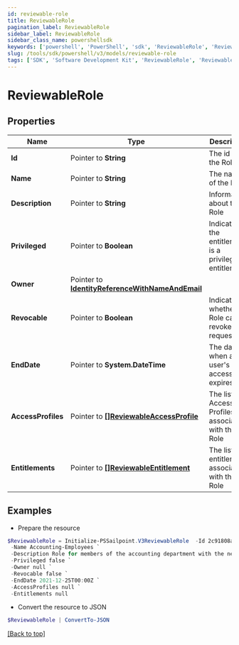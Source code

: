 ```yaml
---
id: reviewable-role
title: ReviewableRole
pagination_label: ReviewableRole
sidebar_label: ReviewableRole
sidebar_class_name: powershellsdk
keywords: ['powershell', 'PowerShell', 'sdk', 'ReviewableRole', 'ReviewableRole'] 
slug: /tools/sdk/powershell/v3/models/reviewable-role
tags: ['SDK', 'Software Development Kit', 'ReviewableRole', 'ReviewableRole']
---
```



# ReviewableRole

## Properties

Name | Type | Description | Notes
------------ | ------------- | ------------- | -------------
**Id** |  Pointer to **String** | The id for the Role | [optional] 
**Name** |  Pointer to **String** | The name of the Role | [optional] 
**Description** |  Pointer to **String** | Information about the Role | [optional] 
**Privileged** |  Pointer to **Boolean** | Indicates if the entitlement is a privileged entitlement | [optional] 
**Owner** |  Pointer to [**IdentityReferenceWithNameAndEmail**](identity-reference-with-name-and-email) |  | [optional] 
**Revocable** |  Pointer to **Boolean** | Indicates whether the Role can be revoked or requested | [optional] 
**EndDate** |  Pointer to **System.DateTime** | The date when a user's access expires. | [optional] 
**AccessProfiles** |  Pointer to [**[]ReviewableAccessProfile**](reviewable-access-profile) | The list of Access Profiles associated with this Role | [optional] 
**Entitlements** |  Pointer to [**[]ReviewableEntitlement**](reviewable-entitlement) | The list of entitlements associated with this Role | [optional] 

## Examples

- Prepare the resource
```powershell
$ReviewableRole = Initialize-PSSailpoint.V3ReviewableRole  -Id 2c91808a7190d06e0171993907fd0794 `
 -Name Accounting-Employees `
 -Description Role for members of the accounting department with the necessary Access Profiles `
 -Privileged false `
 -Owner null `
 -Revocable false `
 -EndDate 2021-12-25T00:00Z `
 -AccessProfiles null `
 -Entitlements null
```

- Convert the resource to JSON
```powershell
$ReviewableRole | ConvertTo-JSON
```


[[Back to top]](#) 

